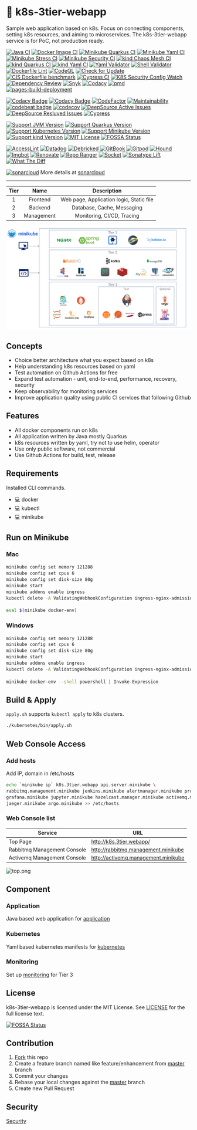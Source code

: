 # 🦌 k8s-3tier-webapp

Sample web application based on k8s. Focus on connecting components, setting k8s resources, and aiming to microservices. The k8s-3tier-webapp service is for PoC, not production ready.

[![Java CI](https://github.com/yurake/k8s-3tier-webapp/actions/workflows/java-ci.yml/badge.svg)](https://github.com/yurake/k8s-3tier-webapp/actions/workflows/java-ci.yml)
[![Docker Image CI](https://github.com/yurake/k8s-3tier-webapp/actions/workflows/docker-image-ci.yml/badge.svg)](https://github.com/yurake/k8s-3tier-webapp/actions/workflows/docker-image-ci.yml)
[![Minikube Quarkus CI](https://github.com/yurake/k8s-3tier-webapp/actions/workflows/minikube-quarkus-ci.yml/badge.svg)](https://github.com/yurake/k8s-3tier-webapp/actions/workflows/minikube-quarkus-ci.yml)
[![Minikube Yaml CI](https://github.com/yurake/k8s-3tier-webapp/actions/workflows/minikube-yaml-ci.yml/badge.svg)](https://github.com/yurake/k8s-3tier-webapp/actions/workflows/minikube-yaml-ci.yml)
[![Minikube Stress CI](https://github.com/yurake/k8s-3tier-webapp/actions/workflows/minikube-stress-ci.yml/badge.svg)](https://github.com/yurake/k8s-3tier-webapp/actions/workflows/minikube-stress-ci.yml)
[![Minikube Security CI](https://github.com/yurake/k8s-3tier-webapp/actions/workflows/minikube-security-ci.yml/badge.svg)](https://github.com/yurake/k8s-3tier-webapp/actions/workflows/minikube-security-ci.yml)
[![kind Chaos Mesh CI](https://github.com/yurake/k8s-3tier-webapp/actions/workflows/kind-chaos-mesh-ci.yml/badge.svg)](https://github.com/yurake/k8s-3tier-webapp/actions/workflows/kind-chaos-mesh-ci.yml)
[![kind Quarkus CI](https://github.com/yurake/k8s-3tier-webapp/actions/workflows/kind-quarkus-ci.yml/badge.svg)](https://github.com/yurake/k8s-3tier-webapp/actions/workflows/kind-quarkus-ci.yml)
[![kind Yaml CI](https://github.com/yurake/k8s-3tier-webapp/actions/workflows/kind-yaml-ci.yml/badge.svg)](https://github.com/yurake/k8s-3tier-webapp/actions/workflows/kind-yaml-ci.yml)
[![Yaml Validator](https://github.com/yurake/k8s-3tier-webapp/actions/workflows/yaml-validator.yml/badge.svg)](https://github.com/yurake/k8s-3tier-webapp/actions/workflows/yaml-validator.yml)
[![Shell Validator](https://github.com/yurake/k8s-3tier-webapp/actions/workflows/shell-validator.yml/badge.svg)](https://github.com/yurake/k8s-3tier-webapp/actions/workflows/shell-validator.yml)
[![Dockerfile Lint](https://github.com/yurake/k8s-3tier-webapp/actions/workflows/dockerfile-lint.yml/badge.svg)](https://github.com/yurake/k8s-3tier-webapp/actions/workflows/dockerfile-lint.yml)
[![CodeQL](https://github.com/yurake/k8s-3tier-webapp/workflows/CodeQL/badge.svg)](https://github.com/yurake/k8s-3tier-webapp/actions/workflows/codeql.yml)
[![Check for Update](https://github.com/yurake/k8s-3tier-webapp/workflows/Check%20for%20Update/badge.svg)](https://github.com/yurake/k8s-3tier-webapp/actions?query=workflow%3A%22Check+for+Update%22)
[![CIS Dockerfile benchmark](https://github.com/yurake/k8s-3tier-webapp/actions/workflows/cis-dockerfile-benchmark.yml/badge.svg)](https://github.com/yurake/k8s-3tier-webapp/actions/workflows/cis-dockerfile-benchmark.yml)
[![Cypress CI](https://github.com/yurake/k8s-3tier-webapp/actions/workflows/cypress-ci.yml/badge.svg)](https://github.com/yurake/k8s-3tier-webapp/actions/workflows/cypress-ci.yml)
[![K8S Security Config Watch](https://github.com/yurake/k8s-3tier-webapp/actions/workflows/k8s-security-config-watch.yml/badge.svg)](https://github.com/yurake/k8s-3tier-webapp/actions/workflows/k8s-security-config-watch.yml)
[![Dependency Review](https://github.com/yurake/k8s-3tier-webapp/actions/workflows/dependency-review.yml/badge.svg)](https://github.com/yurake/k8s-3tier-webapp/actions/workflows/dependency-review.yml)
[![Snyk](https://github.com/yurake/k8s-3tier-webapp/actions/workflows/snyk-infrastructure.yml/badge.svg)](https://github.com/yurake/k8s-3tier-webapp/actions/workflows/snyk-infrastructure.yml)
[![Codacy](https://github.com/yurake/k8s-3tier-webapp/actions/workflows/codacy.yml/badge.svg)](https://github.com/yurake/k8s-3tier-webapp/actions/workflows/codacy.yml)
[![pmd](https://github.com/yurake/k8s-3tier-webapp/actions/workflows/pmd.yml/badge.svg)](https://github.com/yurake/k8s-3tier-webapp/actions/workflows/pmd.yml)
[![pages-build-deployment](https://github.com/yurake/k8s-3tier-webapp/actions/workflows/pages/pages-build-deployment/badge.svg)](https://github.com/yurake/k8s-3tier-webapp/actions/workflows/pages/pages-build-deployment)  

[![Codacy Badge](https://app.codacy.com/project/badge/Grade/2844382aa110487e94bba8369267476e)](https://www.codacy.com/gh/yurake/k8s-3tier-webapp/dashboard?utm_source=github.com\&utm_medium=referral\&utm_content=yurake/k8s-3tier-webapp\&utm_campaign=Badge_Grade)
[![Codacy Badge](https://app.codacy.com/project/badge/Coverage/2844382aa110487e94bba8369267476e)](https://www.codacy.com/gh/yurake/k8s-3tier-webapp/dashboard?utm_source=github.com\&utm_medium=referral\&utm_content=yurake/k8s-3tier-webapp\&utm_campaign=Badge_Coverage)
[![CodeFactor](https://www.codefactor.io/repository/github/yurake/k8s-3tier-webapp/badge)](https://www.codefactor.io/repository/github/yurake/k8s-3tier-webapp) [![Maintainability](https://api.codeclimate.com/v1/badges/64a1de96c5eb777b9db1/maintainability)](https://codeclimate.com/github/yurake/k8s-3tier-webapp/maintainability)
[![codebeat badge](https://codebeat.co/badges/e0bfc464-3370-467d-910f-ade9d83265b1)](https://codebeat.co/projects/github-com-yurake-k8s-3tier-webapp-master)
[![codecov](https://codecov.io/gh/yurake/k8s-3tier-webapp/branch/master/graph/badge.svg)](https://codecov.io/gh/yurake/k8s-3tier-webapp)
[![DeepSource Active Issues](https://deepsource.io/gh/yurake/k8s-3tier-webapp.svg/?label=active+issues\&show_trend=true\&token=Y64jIS9a54isgV4hi4_uuerZ)](https://deepsource.io/gh/yurake/k8s-3tier-webapp/?ref=repository-badge)
[![DeepSource Resluved Issues](https://deepsource.io/gh/yurake/k8s-3tier-webapp.svg/?label=resolved+issues\&show_trend=true\&token=Y64jIS9a54isgV4hi4_uuerZ)](https://deepsource.io/gh/yurake/k8s-3tier-webapp/?ref=repository-badge)
[![Cypress](https://img.shields.io/endpoint?url=https://dashboard.cypress.io/badge/detailed/7rgxn6/master\&style=flat\&logo=cypress)](https://dashboard.cypress.io/projects/7rgxn6/runs)  

[![Support JVM Version](https://img.shields.io/badge/JVM-17-yellow.svg?style=flat\&logo=Java)](https://github.com/yurake/k8s-3tier-webapp/actions?query=workflow%3A%22Java+CI%22)
[![Support Quarkus Version](https://img.shields.io/badge/Quarkus-2.16.12-yellow.svg?style=flat\&logo=Quarkus)](https://github.com/yurake/k8s-3tier-webapp/actions?query=workflow%3A%22Java+CI%22)
[![Support Kubernetes Version](https://img.shields.io/badge/Kubernetes-1.35.0-yellow.svg?style=flat\&logo=Kubernetes)](https://github.com/yurake/k8s-3tier-webapp/actions?query=workflow%3A%22Minikube+CI%22)
[![Support Minikube Version](https://img.shields.io/badge/Minikube-1.35.0-yellow.svg?style=flat\&logo=Kubernetes)](https://github.com/yurake/k8s-3tier-webapp/actions?query=workflow%3A%22Minikube+CI%22)
[![Support kind Version](https://img.shields.io/badge/kind-2.7.0-yellow.svg?style=flat\&logo=Kubernetes)](https://github.com/yurake/k8s-3tier-webapp/actions?query=workflow%3A%22kind+CI%22)
[![MIT License](http://img.shields.io/badge/license-MIT-blue.svg?style=flat)](LICENSE/)
[![FOSSA Status](https://app.fossa.com/api/projects/git%2Bgithub.com%2Fyurake%2Fk8s-3tier-webapp.svg?type=shield)](https://app.fossa.com/projects/git%2Bgithub.com%2Fyurake%2Fk8s-3tier-webapp?ref=badge_shield)  

[![AccessLint](https://img.shields.io/badge/AccessLint-enabled-blue?style=flat)](https://accesslint.com/accounts/yurake/projects/k8s-3tier-webapp)
[![Datadog](https://img.shields.io/badge/Datadog-enabled-blue?style=flat\&logo=datadog)](https://app.datadoghq.com/ci/test-services)
[![Debricked](https://img.shields.io/badge/Debricked-enabled-blue?style=flat)](https://debricked.com/app/en/repository/40176)
[![GitBook](https://img.shields.io/badge/GitBook-enabled-blue?style=flat\&logo=gitbook)](https://www.gitbook.com)
[![Gitpod](https://img.shields.io/badge/Gitpod-ready-blue?style=flat\&logo=gitpod)](https://gitpod.io/#https://github.com/yurake/k8s-3tier-webapp)
[![Hound](https://img.shields.io/badge/Hound-enabled-blue?style=flat)](https://houndci.com/repos)
[![Imgbot](https://img.shields.io/badge/Imgbot-enabled-blue?style=flat)](https://imgbot.net/app/)
[![Renovate](https://img.shields.io/badge/Renovate-enabled-blue?style=flat\&logo=renovatebot)](https://app.renovatebot.com/dashboard#github/yurake/k8s-3tier-webapp)
[![Repo Ranger](https://img.shields.io/badge/Repo%20Ranger-enabled-blue?style=flat)](https://reporanger.com/)
[![Socket](https://img.shields.io/badge/Socket-enabled-blue?style=flat\&logo=socketdotio)](https://socket.dev/dashboard/org/gh/yurake/repo/k8s-3tier-webapp)
[![Sonatype Lift](https://img.shields.io/badge/Sonatype%20Lift-enabled-blue?style=flat)](https://lift.sonatype.com/results/github.com/yurake/k8s-3tier-webapp)
[![What The Diff](https://img.shields.io/badge/What%20The%20Diff-enabled-blue?style=flat)](https://app.whatthediff.ai/repository/181164153)  

[![sonarcloud](https://img.shields.io/badge/sonarcloud-enabled-orange?style=flat\&logo=sonarcloud)](https://sonarcloud.io/projects)
More details at [sonarcloud](SONARCLOUD.md)

* * *

| Tier |    Name    |                Description               |
| :--: | :--------: | :--------------------------------------: |
|   1  |  Frontend  | Web page, Application logic, Static file |
|   2  |   Backend  |        Database, Cache, Messaging        |
|   3  | Management |        Monitoring, CI/CD, Tracing        |

![LayardArchitecturalOverview.png](docs/LayardArchitecturalOverview.png)

## Concepts

-   Choice better architecture what you expect based on k8s
-   Help understanding k8s resources based on yaml
-   Test automation on Github Actions for free
-   Expand test automation - unit, end-to-end, performance, recovery, security
-   Keep observability for monitoring services
-   Improve application quality using public CI services that following Github

## Features

-   All docker components run on k8s
-   All application written by Java mostly Quarkus
-   k8s resources written by yaml, try not to use helm, operator
-   Use only public software, not commercial
-   Use Github Actions for build, test, release

## Requirements

Installed CLI commands.

-   :computer: docker
-   :computer: kubectl
-   :computer: minikube

## Run on Minikube

### Mac

```bash
minikube config set memory 121288
minikube config set cpus 6
minikube config set disk-size 80g
minikube start
minikube addons enable ingress
kubectl delete -A ValidatingWebhookConfiguration ingress-nginx-admission

eval $(minikube docker-env)
```

### Windows

```bash
minikube config set memory 121288
minikube config set cpus 6
minikube config set disk-size 80g
minikube start
minikube addons enable ingress
kubectl delete -A ValidatingWebhookConfiguration ingress-nginx-admission

minikube docker-env --shell powershell | Invoke-Expression
```

## Build & Apply

`apply.sh` supports `kubectl apply` to k8s clusters.

```bash
./kubernetes/bin/apply.sh
```

## Web Console Access

### Add hosts

Add IP, domain in /etc/hosts

```bash
echo `minikube ip` k8s.3tier.webapp api.server.minikube \
rabbitmq.management.minikube jenkins.minikube alertmanager.minikube prometheus.minikube \
grafana.minikube jupyter.minikube hazelcast.manager.minikube activemq.management.minikube \
jaeger.minikube argo.minikube >> /etc/hosts
```

### Web Console list

| Service                     | URL                                   |
| --------------------------- | ------------------------------------- |
| Top Page                    | <http://k8s.3tier.webapp/>            |
| Rabbitmq Management Console | <http://rabbitmq.management.minikube> |
| Activemq Management Console | <http://activemq.management.minikube> |

![top.png](docs/top.png)

## Component

### Application

Java based web application for [application](application/)

### Kubernetes

Yaml based kubernetes manifests for [kubernetes](kubernetes/)

### Monitoring

Set up [monitoring](kubernetes/monitoring/) for Tier 3

## License

k8s-3tier-webapp is licensed under the MIT License. See [LICENSE](LICENSE/) for the full license text.

[![FOSSA Status](https://app.fossa.com/api/projects/git%2Bgithub.com%2Fyurake%2Fk8s-3tier-webapp.svg?type=large)](https://app.fossa.com/projects/git%2Bgithub.com%2Fyurake%2Fk8s-3tier-webapp?ref=badge_large)

## Contribution

1.  [Fork](https://github.com/yurake/k8s-3tier-webapp/fork) this repo  
2.  Create a feature branch named like feature/enhancement from [master](https://github.com/yurake/k8s-3tier-webapp/tree/master) branch  
3.  Commit your changes  
4.  Rebase your local changes against the [master](https://github.com/yurake/k8s-3tier-webapp/tree/master) branch  
5.  Create new Pull Request  

## Security

[Security](SECURITY.md)
